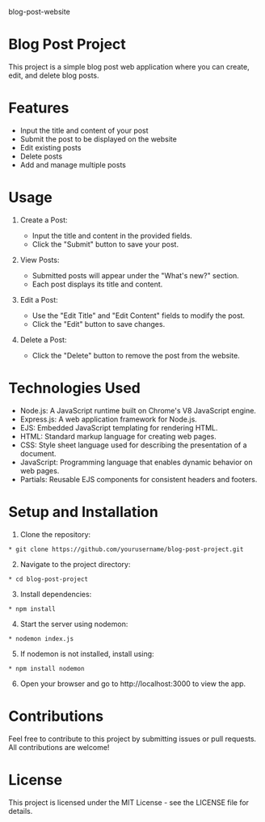 blog-post-website
# Blog Post Project
This project is a simple blog post web application where you can create, edit, and delete blog posts.

# Features
* Input the title and content of your post
* Submit the post to be displayed on the website
* Edit existing posts
* Delete posts
* Add and manage multiple posts
# Usage
 1. Create a Post:

    * Input the title and content in the provided fields.
    * Click the "Submit" button to save your post.
 2. View Posts:
    * Submitted posts will appear under the "What's new?" section.
    * Each post displays its title and content.
 3. Edit a Post:
    * Use the "Edit Title" and "Edit Content" fields to modify the post.
    * Click the "Edit" button to save changes.
 4. Delete a Post:
    * Click the "Delete" button to remove the post from the website.
# Technologies Used
* Node.js: A JavaScript runtime built on Chrome's V8 JavaScript engine.
* Express.js: A web application framework for Node.js.
* EJS: Embedded JavaScript templating for rendering HTML.
* HTML: Standard markup language for creating web pages.
* CSS: Style sheet language used for describing the presentation of a document.
* JavaScript: Programming language that enables dynamic behavior on web pages.
* Partials: Reusable EJS components for consistent headers and footers.

# Setup and Installation
  1. Clone the repository:

    * git clone https://github.com/yourusername/blog-post-project.git

  2. Navigate to the project directory:

    * cd blog-post-project

  3. Install dependencies:

    * npm install

  4. Start the server using nodemon:

    * nodemon index.js
  5. If nodemon is not installed, install using:

    * npm install nodemon
    
  6. Open your browser and go to http://localhost:3000 to view the app.

# Contributions
Feel free to contribute to this project by submitting issues or pull requests. All contributions are welcome!

# License
This project is licensed under the MIT License - see the LICENSE file for details.
